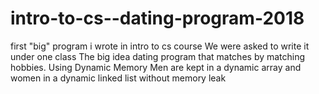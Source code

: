 # intro-to-cs--dating-program-2018
first "big" program i wrote in intro to cs course  We were asked to write it under one class The big idea dating program that matches by matching hobbies. Using Dynamic Memory 
Men are kept in a dynamic array and women in a dynamic linked list without memory leak
